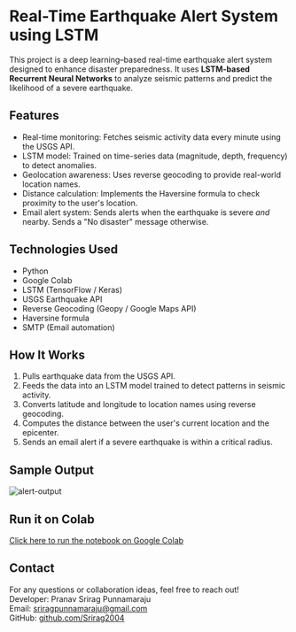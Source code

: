 # Real-Time Earthquake Alert System using LSTM

This project is a deep learning–based real-time earthquake alert system designed to enhance disaster preparedness. It uses **LSTM-based Recurrent Neural Networks** to analyze seismic patterns and predict the likelihood of a severe earthquake.

## Features

- Real-time monitoring: Fetches seismic activity data every minute using the USGS API.
- LSTM model: Trained on time-series data (magnitude, depth, frequency) to detect anomalies.
- Geolocation awareness: Uses reverse geocoding to provide real-world location names.
- Distance calculation: Implements the Haversine formula to check proximity to the user's location.
- Email alert system: Sends alerts when the earthquake is severe *and* nearby. Sends a "No disaster" message otherwise.

## Technologies Used

- Python
- Google Colab
- LSTM (TensorFlow / Keras)
- USGS Earthquake API
- Reverse Geocoding (Geopy / Google Maps API)
- Haversine formula
- SMTP (Email automation)

## How It Works

1. Pulls earthquake data from the USGS API.
2. Feeds the data into an LSTM model trained to detect patterns in seismic activity.
3. Converts latitude and longitude to location names using reverse geocoding.
4. Computes the distance between the user's current location and the epicenter.
5. Sends an email alert if a severe earthquake is within a critical radius.

## Sample Output

![alert-output](2fc51cb7-edcf-48c1-b5cf-571cadfe9577.png)

## Run it on Colab

[Click here to run the notebook on Google Colab](https://colab.research.google.com/drive/1ZpbHMCr-GH4mRAZYQ8Qtzc-8_9Th_MLR?authuser=2)

## Contact

For any questions or collaboration ideas, feel free to reach out!  
Developer: Pranav Srirag Punnamaraju  
Email: sriragpunnamaraju@gmail.com  
GitHub: [github.com/Srirag2004](https://github.com/Srirag2004)
